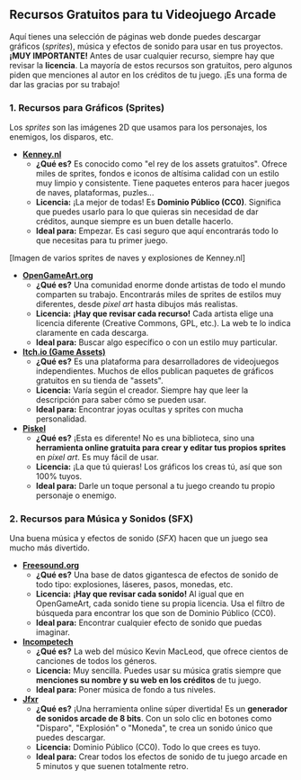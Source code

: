 ## **Recursos Gratuitos para tu Videojuego Arcade**

Aquí tienes una selección de páginas web donde puedes descargar gráficos (*sprites*), música y efectos de sonido para usar en tus proyectos.  
**¡MUY IMPORTANTE\!** Antes de usar cualquier recurso, siempre hay que revisar la **licencia**. La mayoría de estos recursos son gratuitos, pero algunos piden que menciones al autor en los créditos de tu juego. ¡Es una forma de dar las gracias por su trabajo\!

### **1\. Recursos para Gráficos (Sprites)**

Los *sprites* son las imágenes 2D que usamos para los personajes, los enemigos, los disparos, etc.

* [**Kenney.nl**](https://www.kenney.nl/assets)  
  * **¿Qué es?** Es conocido como "el rey de los assets gratuitos". Ofrece miles de sprites, fondos e iconos de altísima calidad con un estilo muy limpio y consistente. Tiene paquetes enteros para hacer juegos de naves, plataformas, puzles...  
  * **Licencia:** ¡La mejor de todas\! Es **Dominio Público (CC0)**. Significa que puedes usarlo para lo que quieras sin necesidad de dar créditos, aunque siempre es un buen detalle hacerlo.  
  * **Ideal para:** Empezar. Es casi seguro que aquí encontrarás todo lo que necesitas para tu primer juego.

\[Imagen de varios sprites de naves y explosiones de Kenney.nl\]

* [**OpenGameArt.org**](https://opengameart.org/)  
  * **¿Qué es?** Una comunidad enorme donde artistas de todo el mundo comparten su trabajo. Encontrarás miles de sprites de estilos muy diferentes, desde *pixel art* hasta dibujos más realistas.  
  * **Licencia:** **¡Hay que revisar cada recurso\!** Cada artista elige una licencia diferente (Creative Commons, GPL, etc.). La web te lo indica claramente en cada descarga.  
  * **Ideal para:** Buscar algo específico o con un estilo muy particular.  
* [**Itch.io (Game Assets)**](https://itch.io/game-assets/free)  
  * **¿Qué es?** Es una plataforma para desarrolladores de videojuegos independientes. Muchos de ellos publican paquetes de gráficos gratuitos en su tienda de "assets".  
  * **Licencia:** Varía según el creador. Siempre hay que leer la descripción para saber cómo se pueden usar.  
  * **Ideal para:** Encontrar joyas ocultas y sprites con mucha personalidad.  
* [**Piskel**](https://www.piskelapp.com/)  
  * **¿Qué es?** ¡Esta es diferente\! No es una biblioteca, sino una **herramienta online gratuita para crear y editar tus propios sprites** en *pixel art*. Es muy fácil de usar.  
  * **Licencia:** ¡La que tú quieras\! Los gráficos los creas tú, así que son 100% tuyos.  
  * **Ideal para:** Darle un toque personal a tu juego creando tu propio personaje o enemigo.

### **2\. Recursos para Música y Sonidos (SFX)**

Una buena música y efectos de sonido (*SFX*) hacen que un juego sea mucho más divertido.

* [**Freesound.org**](https://freesound.org/)  
  * **¿Qué es?** Una base de datos gigantesca de efectos de sonido de todo tipo: explosiones, láseres, pasos, monedas, etc.  
  * **Licencia:** **¡Hay que revisar cada sonido\!** Al igual que en OpenGameArt, cada sonido tiene su propia licencia. Usa el filtro de búsqueda para encontrar los que son de Dominio Público (CC0).  
  * **Ideal para:** Encontrar cualquier efecto de sonido que puedas imaginar.  
* [**Incompetech**](https://incompetech.com/music/royalty-free/)  
  * **¿Qué es?** La web del músico Kevin MacLeod, que ofrece cientos de canciones de todos los géneros.  
  * **Licencia:** Muy sencilla. Puedes usar su música gratis siempre que **menciones su nombre y su web en los créditos** de tu juego.  
  * **Ideal para:** Poner música de fondo a tus niveles.  
* [**Jfxr**](https://jfxr.frozenfractal.com/)  
  * **¿Qué es?** ¡Una herramienta online súper divertida\! Es un **generador de sonidos arcade de 8 bits**. Con un solo clic en botones como "Disparo", "Explosión" o "Moneda", te crea un sonido único que puedes descargar.  
  * **Licencia:** Dominio Público (CC0). Todo lo que crees es tuyo.  
  * **Ideal para:** Crear todos los efectos de sonido de tu juego arcade en 5 minutos y que suenen totalmente retro.